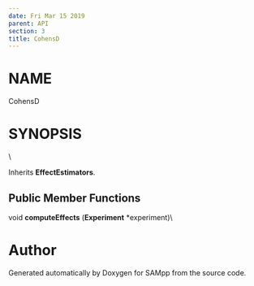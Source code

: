 ```yaml
---
date: Fri Mar 15 2019
parent: API
section: 3
title: CohensD
---
```


NAME
====

CohensD

SYNOPSIS
========

\

Inherits **EffectEstimators**.

Public Member Functions
-----------------------

void **computeEffects** (**Experiment** \*experiment)\

Author
======

Generated automatically by Doxygen for SAMpp from the source code.
